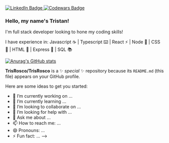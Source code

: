 <div id="badges">
  <a href="https://www.linkedin.com/in/tristan-roscorla-16961326b/">
    <img src="https://img.shields.io/badge/LinkedIn-blue?style=for-the-badge&logo=linkedin&logoColor=white" alt="LinkedIn Badge"/>
  </a>
  <a href="https://www.codewars.com/users/TrisRosco">
    <img src="https://img.shields.io/badge/codewars-orange?style=for-the-badge&logo=codewars&logoColor=white" alt="Codewars Badge"/>
  </a>
</div>

### Hello, my name's Tristan!

I'm full stack developer looking to hone my coding skills!

I have experience in: Javascript ☕ | Typescript ⌨️ | React ⚡ | Node 📗 | CSS 🎨 | HTML 📝 | Express 🚅 | SQL 📚

[![Anurag's GitHub stats](https://github-readme-stats.vercel.app/api?username=trisrosco&count_private=truea&show_icons=true&theme=tokyonight)](https://github.com/anuraghazra/github-readme-stats)


**TrisRosco/TrisRosco** is a ✨ _special_ ✨ repository because its `README.md` (this file) appears on your GitHub profile.

Here are some ideas to get you started:

- 🔭 I’m currently working on ...
- 🌱 I’m currently learning ...
- 👯 I’m looking to collaborate on ...
- 🤔 I’m looking for help with ...
- 💬 Ask me about ...
- 📫 How to reach me: ...
- 😄 Pronouns: ...
- ⚡ Fun fact: ...
-->
